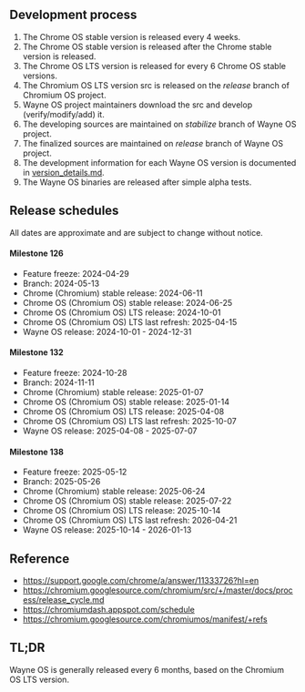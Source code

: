 ## Development process
1) The Chrome OS stable version is released every 4 weeks.
2) The Chrome OS stable version is released after the Chrome stable version is released.
3) The Chrome OS LTS version is released for every 6 Chrome OS stable versions.
4) The Chromium OS LTS version src is released on the *release* branch of Chromium OS project.
5) Wayne OS project maintainers download the src and develop (verify/modify/add) it.
6) The developing sources are maintained on *stabilize* branch of Wayne OS project.
7) The finalized sources are maintained on *release* branch of Wayne OS project.
8) The development information for each Wayne OS version is documented in [version_details.md](https://github.com/wayne-incorporated/wayne-os/blob/stabilize-R120-15662.B/docs/en/release/version_details.md).
9) The Wayne OS binaries are released after simple alpha tests.

## Release schedules
All dates are approximate and are subject to change without notice.
#### Milestone 126
- Feature freeze: 2024-04-29
- Branch: 2024-05-13
- Chrome (Chromium) stable release: 2024-06-11
- Chrome OS (Chromium OS) stable release: 2024-06-25
- Chrome OS (Chromium OS) LTS release: 2024-10-01
- Chrome OS (Chromium OS) LTS last refresh: 2025-04-15
- Wayne OS release: 2024-10-01 - 2024-12-31
#### Milestone 132
- Feature freeze: 2024-10-28
- Branch: 2024-11-11
- Chrome (Chromium) stable release: 2025-01-07
- Chrome OS (Chromium OS) stable release: 2025-01-14
- Chrome OS (Chromium OS) LTS release: 2025-04-08
- Chrome OS (Chromium OS) LTS last refresh: 2025-10-07
- Wayne OS release: 2025-04-08 - 2025-07-07
#### Milestone 138
- Feature freeze: 2025-05-12
- Branch: 2025-05-26
- Chrome (Chromium) stable release: 2025-06-24
- Chrome OS (Chromium OS) stable release: 2025-07-22
- Chrome OS (Chromium OS) LTS release: 2025-10-14
- Chrome OS (Chromium OS) LTS last refresh: 2026-04-21
- Wayne OS release: 2025-10-14 - 2026-01-13

## Reference
- https://support.google.com/chrome/a/answer/11333726?hl=en
- https://chromium.googlesource.com/chromium/src/+/master/docs/process/release_cycle.md
- https://chromiumdash.appspot.com/schedule
- https://chromium.googlesource.com/chromiumos/manifest/+refs

## TL;DR
Wayne OS is generally released every 6 months, based on the Chromium OS LTS version.
